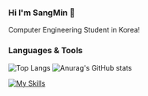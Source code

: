 ### Hi I'm SangMin 👋
Computer Engineering Student in Korea!

<!--
**sm010422/sm010422** is a ✨ _special_ ✨ repository because its `README.md` (this file) appears on your GitHub profile.

Here are some ideas to get you started:






- 🔭 I’m currently working on ...
- 🌱 I’m currently learning ...
- 👯 I’m looking to collaborate on ...
- 🤔 I’m looking for help with ...
- 💬 Ask me about ...
- 📫 How to reach me: ...
- 😄 Pronouns: ...
- ⚡ Fun fact: ...
-->
### Languages & Tools
![Top Langs](https://github-readme-stats.vercel.app/api/top-langs/?username=sm010422&layout=compact)
![Anurag's GitHub stats](https://github-readme-stats.vercel.app/api?username=sm010422&show_icons=true&theme=radical)

[![My Skills](https://skillicons.dev/icons?i=git,java,py,mysql,neovim,linux,postman,idea,pycharm,sublime,vscode,notion,iterm2)](https://skillicons.dev)
